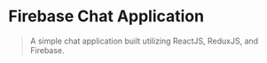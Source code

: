 # Firebase Chat Application

> A simple chat application built utilizing ReactJS, ReduxJS, and Firebase.